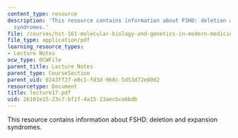 ```yaml
---
content_type: resource
description: 'This resource contains information about FSHD: deletion and expansion
  syndromes.'
file: /courses/hst-161-molecular-biology-and-genetics-in-modern-medicine-fall-2007/2b101e1523c7bf1f4a1513aecbce6bdb_lecture17.pdf
file_type: application/pdf
learning_resource_types:
- Lecture Notes
ocw_type: OCWFile
parent_title: Lecture Notes
parent_type: CourseSection
parent_uid: 0243ff27-e8c1-fd3d-968c-5d53d72e00d2
resourcetype: Document
title: lecture17.pdf
uid: 2b101e15-23c7-bf1f-4a15-13aecbce6bdb
---
```

This resource contains information about FSHD: deletion and expansion syndromes.

